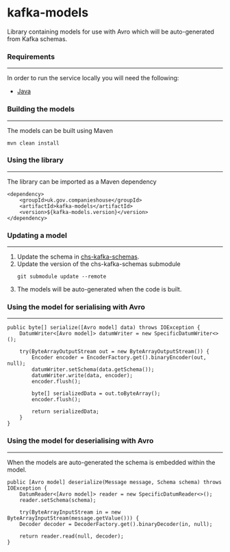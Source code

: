 kafka-models
=====================
Library containing models for use with Avro which will be auto-generated from Kafka schemas.

### Requirements
-----------------
In order to run the service locally you will need the following:

- [Java](http://www.oracle.com/technetwork/java/javase/downloads/jdk8-downloads-2133151.html)

### Building the models 
----------------------
The models can be built using Maven

```
mvn clean install
```

### Using the library
----------------------
The library can be imported as a Maven dependency

```
<dependency>
    <groupId>uk.gov.companieshouse</groupId>
    <artifactId>kafka-models</artifactId>
    <version>${kafka-models.version}</version>
</dependency>
```

### Updating a model
----------------------

1. Update the schema in [chs-kafka-schemas](https://github.com/companieshouse/chs-kafka-schemas).
2. Update the version of the chs-kafka-schemas submodule
   ```
   git submodule update --remote
   ```
3. The models will be auto-generated when the code is built.

### Using the model for serialising with Avro
----------------------
```
public byte[] serialize([Avro model] data) throws IOException {
    DatumWriter<[Avro model]> datumWriter = new SpecificDatumWriter<>();

    try(ByteArrayOutputStream out = new ByteArrayOutputStream()) {
        Encoder encoder = EncoderFactory.get().binaryEncoder(out, null);
        datumWriter.setSchema(data.getSchema());
        datumWriter.write(data, encoder);
        encoder.flush();

        byte[] serializedData = out.toByteArray();
        encoder.flush();

        return serializedData;
    }
}
```

### Using the model for deserialising with Avro
----------------------

When the models are auto-generated the schema is embedded within the model.

```
public [Avro model] deserialize(Message message, Schema schema) throws IOException {
    DatumReader<[Avro model]> reader = new SpecificDatumReader<>();
    reader.setSchema(schema);

    try(ByteArrayInputStream in = new ByteArrayInputStream(message.getValue())) {
    Decoder decoder = DecoderFactory.get().binaryDecoder(in, null);

    return reader.read(null, decoder);
}
```